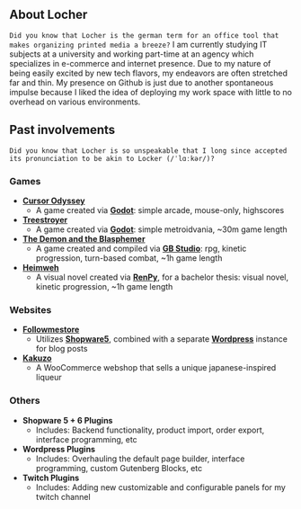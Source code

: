 ## About Locher 
```Did you know that Locher is the german term for an office tool that makes organizing printed media a breeze?```
I am currently studying IT subjects at a university and working part-time at an agency which specializes in e-commerce and internet presence. Due to my nature of being easily excited by new tech flavors, my endeavors are often stretched far and thin. My presence on Github is just due to another spontaneous impulse because I liked the idea of deploying my work space with little to no overhead on various environments.

## Past involvements
```Did you know that Locher is so unspeakable that I long since accepted its pronunciation to be akin to Locker (/ˈlɑːkər/)?```
### Games
* [**Cursor Odyssey**](https://locher.itch.io/cursor-odyssey)
  * A game created via [**Godot**](https://godotengine.org/): simple arcade, mouse-only, highscores
* [**Treestroyer**](https://www.hdm-stuttgart.de/stage/projekt_detail/projekt_details?projekt_ID=3341)
  * A game created via [**Godot**](https://godotengine.org/): simple metroidvania, ~30m game length
* [**The Demon and the Blasphemer**](https://locher.itch.io/the-demon-and-the-blasphemer)
  * A game created and compiled via [**GB Studio**](https://www.gbstudio.dev/): rpg, kinetic progression, turn-based combat, ~1h game length
* [**Heimweh**](https://github.com/locherunderscore/Heimweh)
  * A visual novel created via [**RenPy**](https://www.renpy.org/), for a bachelor thesis: visual novel, kinetic progression, ~1h game length
### Websites
* [**Followmestore**](https://followmestore.de/)
  * Utilizes [**Shopware5**](https://www.shopware.com/), combined with a separate [**Wordpress**](https://wordpress.com/) instance for blog posts
* [**Kakuzo**](https://kakuzo.de)
  * A WooCommerce webshop that sells a unique japanese-inspired liqueur

### Others
* **Shopware 5 + 6 Plugins**
  * Includes: Backend functionality, product import, order export, interface programming, etc
* **Wordpress Plugins**
  * Includes: Overhauling the default page builder, interface programming, custom Gutenberg Blocks, etc
* **Twitch Plugins**
  * Includes: Adding new customizable and configurable panels for my twitch channel
